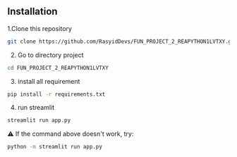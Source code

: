 ## Installation

1.Clone this repository  
```bash
git clone https://github.com/RasyidDevs/FUN_PROJECT_2_REAPYTHON1LVTXY.git
```
2. Go to directory project
```bash
cd FUN_PROJECT_2_REAPYTHON1LVTXY
```
3. install all requirement
```bash
pip install -r requirements.txt
```
4. run streamlit
```bash
streamlit run app.py
```
⚠️ If the command above doesn't work, try:
```bash
python -m streamlit run app.py
```
